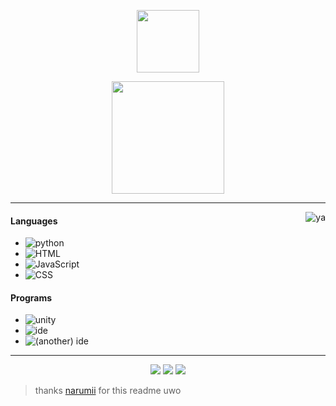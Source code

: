 <p align="center">
    <img height="100em" src="https://count.getloli.com/get/@:spinfal?theme=rule34"/>
</p>

<p align="center">
    <img height="180em" src="https://github-readme-stats.vercel.app/api?username=spinfal&show_icons=true&theme=monokai&include_all_commits=true&count_private=true"/>
</p>

---

<img alt="ya" src="https://i.imgur.com/goAuVgg.gif" align="right"/>

#### Languages
- ![python](https://img.shields.io/badge/-Python-FF008F)
- ![HTML](https://img.shields.io/badge/-HTML-FF008F)
- ![JavaScript](https://img.shields.io/badge/-JavaScript-FF008F)
- ![CSS](https://img.shields.io/badge/-CSS-FF008F)

#### Programs
- ![unity](https://img.shields.io/badge/-Unity-FF008F)
- ![ide](https://img.shields.io/badge/-VS_Code-FF008F)
- ![(another) ide](https://img.shields.io/badge/-Repl.it-FF008F)

---

<p align="center">
    <a href="https://discord.gg/qpskJCZRvp"><img src="https://img.shields.io/badge/-spin~_9999-FF008F?style=flat&logo=discord"/></a>
    <a href="https://steamcommunity.com/id/_spxn"><img src="https://img.shields.io/badge/-_spxn-FF008F?style=flat&logo=steam"/></a>
    <a href="https://waa.ai/spinpy"><img src="https://img.shields.io/badge/-My_Website-FF008F?style=flat"/></a>
</p>

> thanks [narumii](https://github.com/narumii) for this readme uwo
